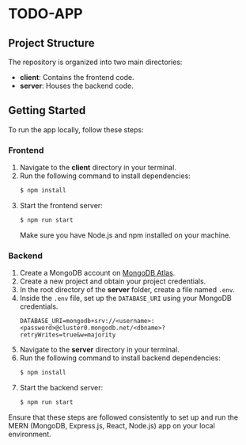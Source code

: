 # TODO-APP

## Project Structure

The repository is organized into two main directories:
- **client**: Contains the frontend code.
- **server**: Houses the backend code.

## Getting Started

To run the app locally, follow these steps:

### Frontend

1. Navigate to the **client** directory in your terminal.
2. Run the following command to install dependencies:
    ```bash
    $ npm install
    ```
3. Start the frontend server:
    ```bash
    $ npm run start
    ```
   Make sure you have Node.js and npm installed on your machine.

### Backend

1. Create a MongoDB account on [MongoDB Atlas](https://www.mongodb.com/cloud/atlas).
2. Create a new project and obtain your project credentials.
3. In the root directory of the **server** folder, create a file named `.env`.
4. Inside the `.env` file, set up the `DATABASE_URI` using your MongoDB credentials.
    ```env
    DATABASE_URI=mongodb+srv://<username>:<password>@cluster0.mongodb.net/<dbname>?retryWrites=true&w=majority
    ```
5. Navigate to the **server** directory in your terminal.
6. Run the following command to install backend dependencies:
    ```bash
    $ npm install
    ```
7. Start the backend server:
    ```bash
    $ npm run start
    ```

Ensure that these steps are followed consistently to set up and run the MERN (MongoDB, Express.js, React, Node.js) app on your local environment.






